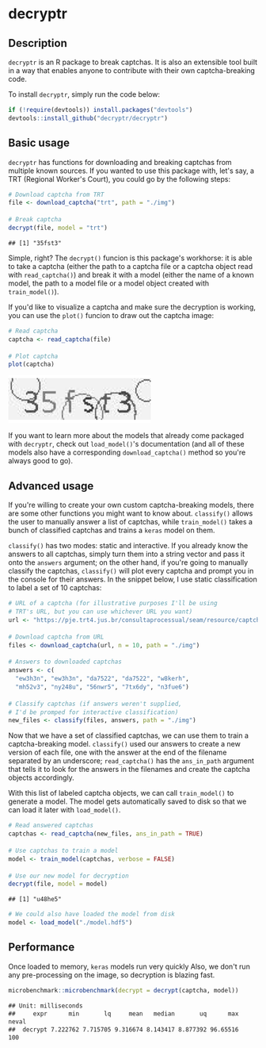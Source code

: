 
decryptr
========

Description
-----------

`decryptr` is an R package to break captchas. It is also an extensible tool built in a way that enables anyone to contribute with their own captcha-breaking code.

To install `decryptr`, simply run the code below:

``` r
if (!require(devtools)) install.packages("devtools")
devtools::install_github("decryptr/decryptr")
```

Basic usage
-----------

`decryptr` has functions for downloading and breaking captchas from multiple known sources. If you wanted to use this package with, let's say, a TRT (Regional Worker's Court), you could go by the following steps:

``` r
# Download captcha from TRT
file <- download_captcha("trt", path = "./img")

# Break captcha
decrypt(file, model = "trt")
```

    ## [1] "35fst3"

Simple, right? The `decrypt()` funcion is this package's workhorse: it is able to take a captcha (either the path to a captcha file or a captcha object read with `read_captcha()`) and break it with a model (either the name of a known model, the path to a model file or a model object created with `train_model()`).

If you'd like to visualize a captcha and make sure the decryption is working, you can use the `plot()` funcion to draw out the captcha image:

``` r
# Read captcha
captcha <- read_captcha(file)

# Plot captcha
plot(captcha)
```

![](README_files/figure-markdown_github/plot-1.png)

If you want to learn more about the models that already come packaged with `decryptr`, check out `load_model()`'s documentation (and all of these models also have a corresponding `download_captcha()` method so you're always good to go).

Advanced usage
--------------

If you're willing to create your own custom captcha-breaking models, there are some other functions you might want to know about. `classify()` allows the user to manually answer a list of captchas, while `train_model()` takes a bunch of classified captchas and trains a `keras` model on them.

`classify()` has two modes: static and interactive. If you already know the answers to all captchas, simply turn them into a string vector and pass it onto the `answers` argument; on the other hand, if you're going to manually classify the captchas, `classify()` will plot every captcha and prompt you in the console for their answers. In the snippet below, I use static classification to label a set of 10 captchas:

``` r
# URL of a captcha (for illustrative purposes I'll be using
# TRT's URL, but you can use whichever URL you want)
url <- "https://pje.trt4.jus.br/consultaprocessual/seam/resource/captcha"

# Download captcha from URL
files <- download_captcha(url, n = 10, path = "./img")

# Answers to downloaded captchas
answers <- c(
  "ew3h3n", "ew3h3n", "da7522", "da7522", "w8kerh",
  "mh52v3", "ny248u", "56nwr5", "7tx6dy", "n3fue6")

# Classify captchas (if answers weren't supplied,
# I'd be promped for interactive classification)
new_files <- classify(files, answers, path = "./img")
```

Now that we have a set of classified captchas, we can use them to train a captcha-breaking model. `classify()` used our answers to create a new version of each file, one with the answer at the end of the filename separated by an underscore; `read_captcha()` has the `ans_in_path` argument that tells it to look for the answers in the filenames and create the captcha objects accordingly.

With this list of labeled captcha objects, we can call `train_model()` to generate a model. The model gets automatically saved to disk so that we can load it later with `load_model()`.

``` r
# Read answered captchas
captchas <- read_captcha(new_files, ans_in_path = TRUE)

# Use captchas to train a model
model <- train_model(captchas, verbose = FALSE)

# Use our new model for decryption
decrypt(file, model = model)
```

    ## [1] "u48he5"

``` r
# We could also have loaded the model from disk
model <- load_model("./model.hdf5")
```

Performance
-----------

Once loaded to memory, `keras` models run very quickly Also, we don't run any pre-processing on the image, so decryption is blazing fast.

``` r
microbenchmark::microbenchmark(decrypt = decrypt(captcha, model))
```

    ## Unit: milliseconds
    ##     expr      min       lq     mean   median       uq      max neval
    ##  decrypt 7.222762 7.715705 9.316674 8.143417 8.877392 96.65516   100
